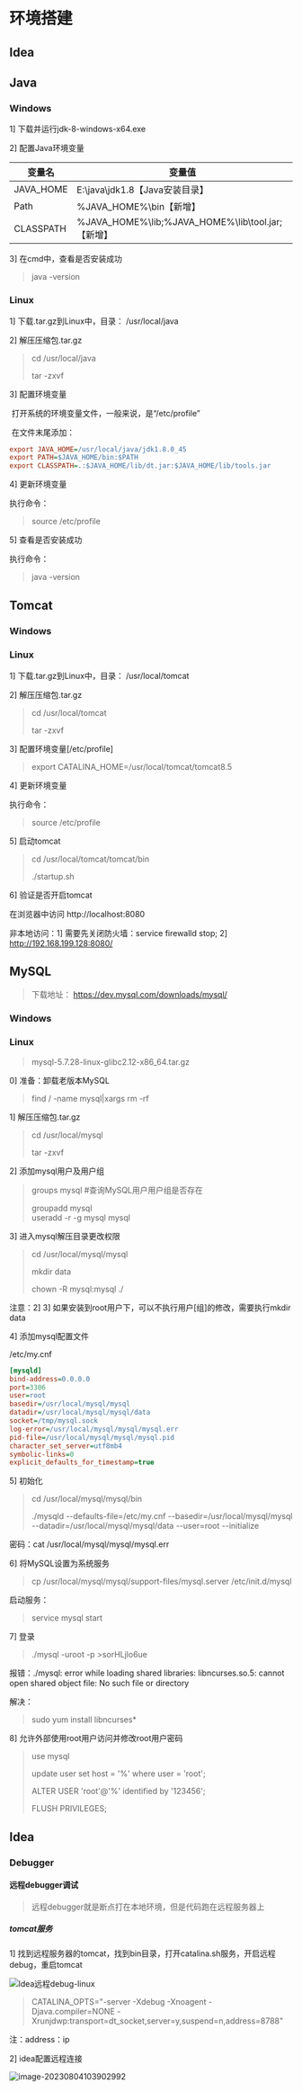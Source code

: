 # 环境搭建

## Idea

## Java

### Windows

1] 下载并运行jdk-8-windows-x64.exe

2] 配置Java环境变量

| 变量名    | 变量值                                            |
| --------- | ------------------------------------------------- |
| JAVA_HOME | E:\java\jdk1.8【Java安装目录】                    |
| Path      | %JAVA_HOME%\bin【新增】                           |
| CLASSPATH | %JAVA_HOME%\lib;%JAVA_HOME%\lib\tool.jar;【新增】 |

3] 在cmd中，查看是否安装成功

> java -version

### Linux

1] 下载.tar.gz到Linux中，目录： /usr/local/java

2] 解压压缩包.tar.gz

> cd /usr/local/java
>
> tar -zxvf 

3] 配置环境变量

​	打开系统的环境变量文件，一般来说，是“/etc/profile”

​	在文件末尾添加：

```ini
export JAVA_HOME=/usr/local/java/jdk1.8.0_45
export PATH=$JAVA_HOME/bin:$PATH
export CLASSPATH=.:$JAVA_HOME/lib/dt.jar:$JAVA_HOME/lib/tools.jar
```

4] 更新环境变量

执行命令：

> source /etc/profile

5] 查看是否安装成功

执行命令：

> java -version

## Tomcat

### Windows

### Linux

1] 下载.tar.gz到Linux中，目录： /usr/local/tomcat

2] 解压压缩包.tar.gz

> cd /usr/local/tomcat
>
> tar -zxvf 

3] 配置环境变量[/etc/profile]

> export CATALINA_HOME=/usr/local/tomcat/tomcat8.5

4] 更新环境变量

执行命令：

> source /etc/profile

5] 启动tomcat

> cd /usr/local/tomcat/tomcat/bin
>
> ./startup.sh

6] 验证是否开启tomcat

在浏览器中访问 http://localhost:8080

非本地访问：1] 需要先关闭防火墙：service firewalld stop; 2] http://192.168.199.128:8080/



## MySQL

> 下载地址： https://dev.mysql.com/downloads/mysql/



### Windows

### Linux

> mysql-5.7.28-linux-glibc2.12-x86_64.tar.gz

0] 准备：卸载老版本MySQL

> find / -name mysql|xargs rm -rf

1] 解压压缩包.tar.gz

> cd /usr/local/mysql
>
> tar -zxvf 

2] 添加mysql用户及用户组

> groups mysql    #查询MySQL用户用户组是否存在
>
> groupadd mysql	
> useradd -r -g mysql mysql

3] 进入mysql解压目录更改权限

> cd /usr/local/mysql/mysql
>
> mkdir data
>
> chown -R mysql:mysql ./

注意：2] 3] 如果安装到root用户下，可以不执行用户[组]的修改，需要执行mkdir data

4] 添加mysql配置文件

/etc/my.cnf

```ini
[mysqld]
bind-address=0.0.0.0
port=3306
user=root
basedir=/usr/local/mysql/mysql
datadir=/usr/local/mysql/mysql/data
socket=/tmp/mysql.sock
log-error=/usr/local/mysql/mysql/mysql.err
pid-file=/usr/local/mysql/mysql/mysql.pid
character_set_server=utf8mb4
symbolic-links=0
explicit_defaults_for_timestamp=true
```

5] 初始化

> cd /usr/local/mysql/mysql/bin
>
> ./mysqld --defaults-file=/etc/my.cnf --basedir=/usr/local/mysql/mysql --datadir=/usr/local/mysql/mysql/data --user=root --initialize

密码：cat /usr/local/mysql/mysql/mysql.err

6] 将MySQL设置为系统服务

> cp /usr/local/mysql/mysql/support-files/mysql.server /etc/init.d/mysql

启动服务：

> service mysql start 

7] 登录

> ./mysql -uroot -p >sorHLjlo6ue

报错：./mysql: error while loading shared libraries: libncurses.so.5: cannot open shared object file: No such file or directory

解决：

> sudo yum install libncurses*

8] 允许外部使用root用户访问并修改root用户密码

> use mysql
>
> update user set host = '%' where user = 'root';  
>
> ALTER USER 'root'@'%' identified by '123456';
>
> FLUSH PRIVILEGES;



## Idea

### Debugger

#### 远程debugger调试

> 远程debugger就是断点打在本地环境，但是代码跑在远程服务器上

##### tomcat服务

1] 找到远程服务器的tomcat，找到bin目录，打开catalina.sh服务，开启远程debug，重启tomcat

![Idea远程debug-linux](/assets/img/Idea-debug-linux.png)

> CATALINA_OPTS="-server -Xdebug -Xnoagent -Djava.compiler=NONE -Xrunjdwp:transport=dt_socket,server=y,suspend=n,address=8788"

注：address：ip

2] idea配置远程连接

![image-20230804103902992](/assets/img/Idea-debug-idea.png)
